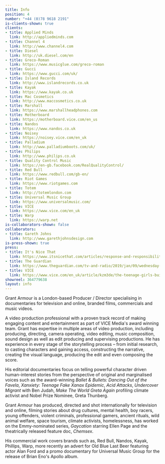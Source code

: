 ```yaml
---
title: Info
position: 4
number: "+44 (0)78 9618 2191"
is-clients-shown: true
clients:
- title: Applied Minds
  link: http://appliedminds.com
- title: Channel 4
  link: http://www.channel4.com
- title: Diesel
  link: http://uk.diesel.com/en
- title: Greco-Roman
  link: https://www.musicglue.com/greco-roman
- title: Gucci
  link: https://www.gucci.com/uk/
- title: Island Records
  link: http://www.islandrecords.co.uk
- title: Kayak
  link: https://www.kayak.co.uk
- title: Mac Cosmetics
  link: http://www.maccosmetics.co.uk
- title: Marshall
  link: https://www.marshallheadphones.com
- title: Motherboard
  link: https://motherboard.vice.com/en_us
- title: Nandos
  link: https://www.nandos.co.uk
- title: Noisey
  link: https://noisey.vice.com/en_uk
- title: Palladium
  link: http://www.palladiumboots.com/uk/
- title: Philips
  link: http://www.philips.co.uk
- title: Quality Control Music
  link: https://en-gb.facebook.com/RealQualityControl/
- title: Red Bull
  link: https://www.redbull.com/gb-en/
- title: Riot Games
  link: https://www.riotgames.com
- title: Totem
  link: http://totemlondon.com
- title: Universal Music Group
  link: https://www.universalmusic.com/
- title: VICE
  link: https://www.vice.com/en_uk
- title: Warp
  link: https://warp.net
is-collaborators-shown: false
collaborators:
- title: Gareth Johns
  link: http://www.garethjohnsdesign.com
is-press-shown: true
press:
- title: It's Nice That
  link: https://www.itsnicethat.com/articles/response-and-responsibility-make-the-world-greta-again-film-030719
- title: The Guardian
  link: https://www.theguardian.com/tv-and-radio/2019/jan/09/wednesday-best-tv-ballet-bullets-bradley-walsh-son-breaking-dad-bikers
- title: VICE
  link: https://www.vice.com/en_uk/article/kzm3de/the-teenage-girls-building-their-own-ballet-school-in-a-rio-favela
showreel: 364779638
layout: info
---
```


Grant Armour is a London-based Producer / Director specialising in documentaries for television and online, branded films, commercials and music videos.

A video production professional with a proven track record of making engaging content and entertainment as part of VICE Media's award winning team. Grant has expertise in multiple areas of video production, including producing, directing, camera operating, video editing, music composition, sound design as well as edit producing and supervising productions. He has experience in every stage of the storytelling process – from initial research, to casting characters and gaining access, constructing the narrative, creating the visual language, producing the edit and even composing the score.

His editorial documentaries focus on telling powerful character driven human-interest stories from the perspective of original and marginalised voices such as the award-winning *Ballet & Bullets: Dancing Out of the Favela*, *Xanxiety: Teenage Fake Xanax Epidemic*, *Acid Attacks*, *Undercover Migrant* with Ben Judah, *Make The World Greta Again* profiling climate activist and Nobel Prize Nominee, Greta Thunberg.

Grant Armour has produced, directed and shot internationally for television and online, filming stories about drug cultures, mental health, boy racers, young offenders, violent criminals, professional gamers, ancient rituals, wild animal welfare, space tourism, climate activists, homelessness, has worked on the Emmy-nominated series, *Gaycation* starring Ellen Page and the theatrically released feature doc, *Chemsex*.

His commercial work covers brands such as, Red Bull, Nandos, Kayak, Phillips, Warp, more recently an advert for Old Blue Last Beer featuring actor Alan Ford and a promo documentary for Universal Music Group for the release of Brian Eno's Apollo album.